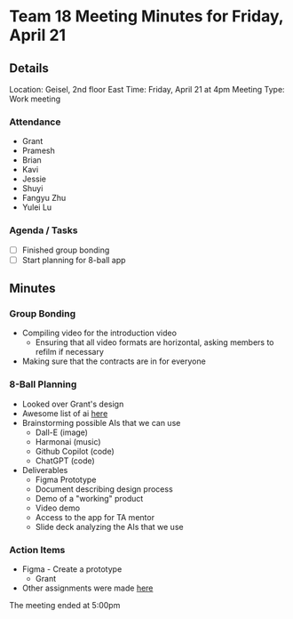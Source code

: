 # Team 18 Meeting Minutes for Friday, April 21

## Details

Location: Geisel, 2nd floor East
Time: Friday, April 21 at 4pm
Meeting Type: Work meeting

### Attendance
- Grant
- Pramesh
- Brian
- Kavi
- Jessie
- Shuyi
- Fangyu Zhu
- Yulei Lu

### Agenda / Tasks
- [ ] Finished group bonding
- [ ] Start planning for 8-ball app

## Minutes

### Group Bonding
- Compiling video for the introduction video
  - Ensuring that all video formats are horizontal, asking members to refilm if necessary
- Making sure that the contracts are in for everyone

### 8-Ball Planning
- Looked over Grant's design
- Awesome list of ai [here](https://github.com/steven2358/awesome-generative-ai)
- Brainstorming possible AIs that we can use
  - Dall-E (image)
  - Harmonai (music)
  - Github Copilot (code)
  - ChatGPT (code)
- Deliverables
  - Figma Prototype
  - Document describing design process
  - Demo of a "working" product
  - Video demo
  - Access to the app for TA mentor
  - Slide deck analyzing the AIs that we use

### Action Items
- Figma - Create a prototype
  - Grant
- Other assignments were made [here](https://docs.google.com/document/d/16t7b-UeGCW1iU85BqiHJ4vXaDnEU2EYEYCqHf9-Vly4/edit#heading=h.tu8r64g90wc)

The meeting ended at 5:00pm
